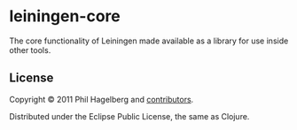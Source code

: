 # leiningen-core

The core functionality of Leiningen made available as a library for
use inside other tools.

## License

Copyright © 2011 Phil Hagelberg and 
[contributors](https://www.ohloh.net/p/leiningen/contributors). 

Distributed under the Eclipse Public License, the same as Clojure.
